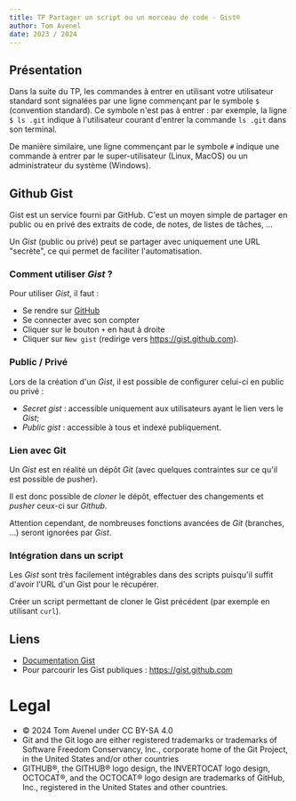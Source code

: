 ```yaml
---
title: TP Partager un script ou un morceau de code - Gist®
author: Tom Avenel
date: 2023 / 2024
---
```


## Présentation

Dans la suite du TP, les commandes à entrer en utilisant votre utilisateur standard sont signalées par une ligne commençant par le symbole `$` (convention standard). Ce symbole n'est pas à entrer : par exemple, la ligne `$ ls .git` indique à l'utilisateur courant d'entrer la commande `ls .git` dans son terminal.

De manière similaire, une ligne commençant par le symbole `#` indique une commande à entrer par le super-utilisateur (Linux, MacOS) ou un administrateur du système (Windows).

## Github Gist

Gist est un service fourni par GitHub. C'est un moyen simple de partager en public ou en privé des extraits de code, de notes, de listes de tâches, ...

Un _Gist_ (public ou privé) peut se partager avec uniquement une URL "secrète", ce qui permet de faciliter l'automatisation.

### Comment utiliser _Gist_ ?

Pour utiliser _Gist_, il faut :

- Se rendre sur [GitHub](https://github.com)
- Se connecter avec son compter
- Cliquer sur le bouton `+` en haut à droite
- Cliquer sur `New gist` (redirige vers <https://gist.github.com>).

### Public / Privé

Lors de la création d'un _Gist_, il est possible de configurer celui-ci en public ou privé :

- _Secret gist_ : accessible uniquement aux utilisateurs ayant le lien vers le _Gist_;
- _Public gist_ : accessible à tous et indexé publiquement.

### Lien avec Git

Un _Gist_ est en réalité un dépôt _Git_ (avec quelques contraintes sur ce qu'il est possible de pusher).

Il est donc possible de _cloner_ le dépôt, effectuer des changements et _pusher_ ceux-ci sur _Github_.

Attention cependant, de nombreuses fonctions avancées de _Git_ (branches, ...) seront ignorées par _Gist_.

### Intégration dans un script

Les _Gist_ sont très facilement intégrables dans des scripts puisqu'il suffit d'avoir l'URL d'un Gist pour le récupérer.

Créer un script permettant de cloner le Gist précédent (par exemple en utilisant `curl`).

## Liens

- [Documentation Gist](https://docs.github.com/fr/get-started/writing-on-github/editing-and-sharing-content-with-gists/creating-gists)
- Pour parcourir les Gist publiques : <https://gist.github.com>

# Legal

- © 2024 Tom Avenel under CC  BY-SA 4.0
- Git and the Git logo are either registered trademarks or trademarks of Software Freedom Conservancy, Inc., corporate home of the Git Project, in the United States and/or other countries
- GITHUB®, the GITHUB® logo design, the INVERTOCAT logo design, OCTOCAT®, and the OCTOCAT® logo design are trademarks of GitHub, Inc., registered in the United States and other countries.

